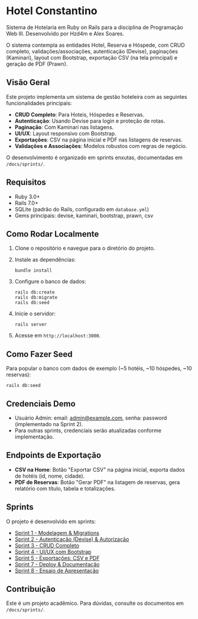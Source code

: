 # Hotel Constantino

Sistema de Hotelaria em Ruby on Rails para a disciplina de Programação Web III. Desenvolvido por Hzd4m e Alex Soares.

O sistema contempla as entidades Hotel, Reserva e Hóspede, com CRUD completo, validações/associações, autenticação (Devise), paginações (Kaminari), layout com Bootstrap, exportação CSV (na tela principal) e geração de PDF (Prawn).

## Visão Geral

Este projeto implementa um sistema de gestão hoteleira com as seguintes funcionalidades principais:

- **CRUD Completo**: Para Hoteis, Hóspedes e Reservas.
- **Autenticação**: Usando Devise para login e proteção de rotas.
- **Paginação**: Com Kaminari nas listagens.
- **UI/UX**: Layout responsivo com Bootstrap.
- **Exportações**: CSV na página inicial e PDF nas listagens de reservas.
- **Validações e Associações**: Modelos robustos com regras de negócio.

O desenvolvimento é organizado em sprints enxutas, documentadas em `/docs/sprints/`.

## Requisitos

- Ruby 3.0+
- Rails 7.0+
- SQLite (padrão do Rails, configurado em `database.yml`)
- Gems principais: devise, kaminari, bootstrap, prawn, csv

## Como Rodar Localmente

1. Clone o repositório e navegue para o diretório do projeto.

2. Instale as dependências:
   ```
   bundle install
   ```

3. Configure o banco de dados:
   ```
   rails db:create
   rails db:migrate
   rails db:seed
   ```

4. Inicie o servidor:
   ```
   rails server
   ```

5. Acesse em `http://localhost:3000`.

## Como Fazer Seed

Para popular o banco com dados de exemplo (~5 hotéis, ~10 hóspedes, ~10 reservas):
```
rails db:seed
```

## Credenciais Demo

- Usuário Admin: email: admin@example.com, senha: password (implementado na Sprint 2).
- Para outras sprints, credenciais serão atualizadas conforme implementação.

## Endpoints de Exportação

- **CSV na Home**: Botão "Exportar CSV" na página inicial, exporta dados de hotéis (id, nome, cidade).
- **PDF de Reservas**: Botão "Gerar PDF" na listagem de reservas, gera relatório com título, tabela e totalizações.

## Sprints

O projeto é desenvolvido em sprints:

- [Sprint 1 - Modelagem & Migrations](docs/sprints/sprint1.md)
- [Sprint 2 - Autenticação (Devise) & Autorização](docs/sprints/sprint2.md)
- [Sprint 3 - CRUD Completo](docs/sprints/sprint3.md)
- [Sprint 4 - UI/UX com Bootstrap](docs/sprints/sprint4.md)
- [Sprint 5 - Exportações: CSV e PDF](docs/sprints/sprint5.md)
- [Sprint 7 - Deploy & Documentação](docs/sprints/sprint7.md)
- [Sprint 8 - Ensaio de Apresentação](docs/sprints/sprint8.md)

## Contribuição

Este é um projeto acadêmico. Para dúvidas, consulte os documentos em `/docs/sprints/`.
